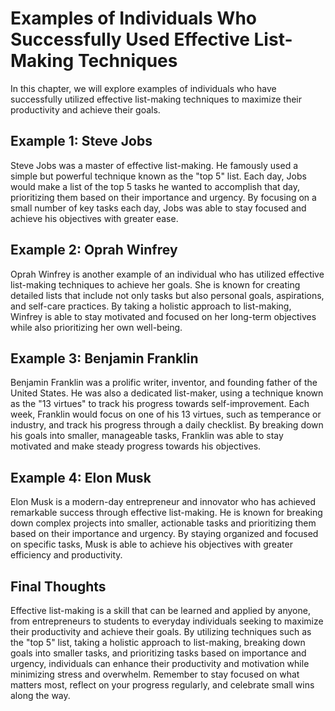 Examples of Individuals Who Successfully Used Effective List-Making Techniques
===============================================================================================================================

In this chapter, we will explore examples of individuals who have successfully utilized effective list-making techniques to maximize their productivity and achieve their goals.

Example 1: Steve Jobs
---------------------

Steve Jobs was a master of effective list-making. He famously used a simple but powerful technique known as the "top 5" list. Each day, Jobs would make a list of the top 5 tasks he wanted to accomplish that day, prioritizing them based on their importance and urgency. By focusing on a small number of key tasks each day, Jobs was able to stay focused and achieve his objectives with greater ease.

Example 2: Oprah Winfrey
------------------------

Oprah Winfrey is another example of an individual who has utilized effective list-making techniques to achieve her goals. She is known for creating detailed lists that include not only tasks but also personal goals, aspirations, and self-care practices. By taking a holistic approach to list-making, Winfrey is able to stay motivated and focused on her long-term objectives while also prioritizing her own well-being.

Example 3: Benjamin Franklin
----------------------------

Benjamin Franklin was a prolific writer, inventor, and founding father of the United States. He was also a dedicated list-maker, using a technique known as the "13 virtues" to track his progress towards self-improvement. Each week, Franklin would focus on one of his 13 virtues, such as temperance or industry, and track his progress through a daily checklist. By breaking down his goals into smaller, manageable tasks, Franklin was able to stay motivated and make steady progress towards his objectives.

Example 4: Elon Musk
--------------------

Elon Musk is a modern-day entrepreneur and innovator who has achieved remarkable success through effective list-making. He is known for breaking down complex projects into smaller, actionable tasks and prioritizing them based on their importance and urgency. By staying organized and focused on specific tasks, Musk is able to achieve his objectives with greater efficiency and productivity.

Final Thoughts
--------------

Effective list-making is a skill that can be learned and applied by anyone, from entrepreneurs to students to everyday individuals seeking to maximize their productivity and achieve their goals. By utilizing techniques such as the "top 5" list, taking a holistic approach to list-making, breaking down goals into smaller tasks, and prioritizing tasks based on importance and urgency, individuals can enhance their productivity and motivation while minimizing stress and overwhelm. Remember to stay focused on what matters most, reflect on your progress regularly, and celebrate small wins along the way.
